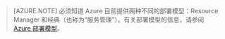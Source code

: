  >[AZURE.NOTE] 必须知道 Azure 目前提供两种不同的部署模型：Resource Manager 和经典（也称为“服务管理”）。有关部署模型的信息，请参阅 [Azure 部署模型](/documentation/articles/azure-classic-rm)。

<!---HONumber=Mooncake_0425_2016-->
